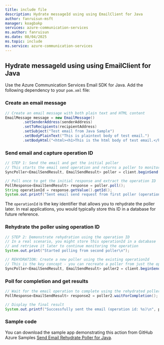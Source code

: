```yaml
---
title: include file
description: Hydrate messageId using using EmailClient for Java
author: fanruisun-msft
manager: koagbakp
services: azure-communication-services
ms.author: fanruisun
ms.date: 08/04/2025
ms.topic: include
ms.service: azure-communication-services
---
```


## Hydrate messageId using using EmailClient for Java

Use the Azure Communication Services Email SDK for Java. Add the following dependency to your `pom.xml` file:


### Create an email message

```java
// Create an email message with both plain text and HTML content
EmailMessage message = new EmailMessage()
        .setSenderAddress(senderAddress)
        .setToRecipients(recipientAddress)
        .setSubject("Test email from Java Sample")
        .setBodyPlainText("This is plaintext body of test email.")
        .setBodyHtml("<html><h1>This is the html body of test email.</h1></html>");
```

### Send email and capture operation ID

```java
// STEP 1: Send the email and get the initial poller
// This starts the email send operation and returns a poller to monitor progress
SyncPoller<EmailSendResult, EmailSendResult> poller = client.beginSend(message);

// Poll once to get the initial response and extract the operation ID
PollResponse<EmailSendResult> response = poller.poll();
String operationId = response.getValue().getId();
System.out.printf("Sent email send request from first poller (operation id: %s)\n", operationId);
```

The `operationId` is the key identifier that allows you to rehydrate the poller later. In real applications, you would typically store this ID in a database for future reference.

### Rehydrate the poller using operation ID

```java
// STEP 2: Demonstrate rehydration using the operation ID
// In a real scenario, you might store this operationId in a database
// and retrieve it later to continue monitoring the operation
System.out.print("Started polling from second poller\n");

// REHYDRATION: Create a new poller using the existing operationId
// This is the key concept - you can recreate a poller from just the operationId
SyncPoller<EmailSendResult, EmailSendResult> poller2 = client.beginSend(operationId);
```

### Poll for completion and get results

```java
// Wait for the email operation to complete using the rehydrated poller
PollResponse<EmailSendResult> response2 = poller2.waitForCompletion();

// Display the final result
System.out.printf("Successfully sent the email (operation id: %s)\n", poller2.getFinalResult().getId());
```

### Sample code

You can download the sample app demonstrating this action from GitHub Azure Samples [Send Email Rehydrate Poller for Java](https://github.com/Azure-Samples/communication-services-java-quickstarts/tree/main/send-email-advanced/send-email-rehydrate-poller).